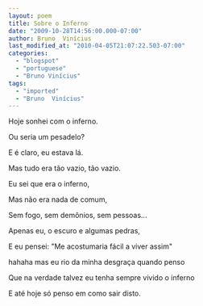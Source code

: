 ```yaml
---
layout: poem
title: Sobre o Inferno
date: "2009-10-28T14:56:00.000-07:00"
author: Bruno  Vinícius
last_modified_at: "2010-04-05T21:07:22.503-07:00"
categories:
  - "blogspot"
  - "portuguese"
  - "Bruno Vinícius"
tags:
  - "imported"
  - "Bruno  Vinícius"
---
```


Hoje sonhei com o inferno.

Ou seria um pesadelo?

E é claro, eu estava lá.

Mas tudo era tão vazio, tão vazio.

Eu sei que era o inferno,

Mas não era nada de comum,

Sem fogo, sem demônios, sem pessoas...

Apenas eu, o escuro e algumas pedras,

E eu pensei: "Me acostumaria fácil a viver assim"

hahaha mas eu rio da minha desgraça quando penso

Que na verdade talvez eu tenha sempre vivido o inferno

E até hoje só penso em como sair disto.